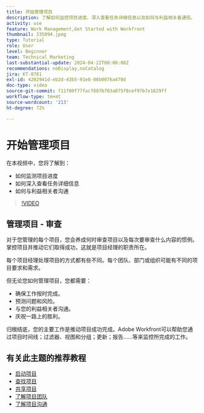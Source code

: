 ```yaml
---
title: 开始管理项目
description: 了解如何监控项目进度、深入查看任务详细信息以及如何与利益相关者通信。
activity: use
feature: Work Management,Get Started with Workfront
thumbnail: 335094.jpeg
type: Tutorial
role: User
level: Beginner
team: Technical Marketing
last-substantial-update: 2024-04-22T00:00:00Z
recommendations: noDisplay,noCatalog
jira: KT-8781
exl-id: 4202941d-eb2d-43b5-91e8-06b0076a470d
doc-type: video
source-git-commit: 711f00f77facf887b703a075f8cef97b7e1829ff
workflow-type: tm+mt
source-wordcount: '213'
ht-degree: 72%

---
```


# 开始管理项目

在本视频中，您将了解到：

* 如何监测项目进度
* 如何深入查看任务详细信息
* 如何与利益相关者沟通

>[!VIDEO](https://video.tv.adobe.com/v/335094/?quality=12&learn=on)

## 管理项目 - 审查

对于您管理的每个项目，您会养成何时审查项目以及每次要审查什么内容的惯例。掌控项目并推动它们取得成功，这就是项目经理的职责所在。

每个项目经理处理项目的方式都有些不同。每个团队、部门或组织可能有不同的项目要求和需求。

但无论您如何管理项目，您都需要：

* 确保工作按时完成。
* 预测问题和风险。
* 与您的利益相关者沟通。
* 庆祝一路上的胜利。

归根结底，您的主要工作是推动项目成功完成。Adobe Workfront可以帮助您通过项目时间线；过滤器、视图和分组；更新；报告……等来监控所完成的工作。

<!---
learn more urls
3 universal principles of project management
What is a project manager?
Project management knowledge areas
9 best practices for effective project management
10 work management problems and how to solve them
--->

## 有关此主题的推荐教程

* [启动项目](https://experienceleague.adobe.com/en/docs/workfront-learn/tutorials-workfront/manage-work/projects/take-a-project-live.md)
* [查找项目](https://experienceleague.adobe.com/en/docs/workfront-learn/tutorials-workfront/manage-work/projects/find-projects.md)
* [共享项目](https://experienceleague.adobe.com/en/docs/workfront-learn/tutorials-workfront/manage-work/projects/share-a-project.md)
* [了解项目团队](https://experienceleague.adobe.com/en/docs/workfront-learn/tutorials-workfront/manage-work/projects/understand-the-project-team.md)
* [了解项目沟通](https://experienceleague.adobe.com/en/docs/workfront-learn/tutorials-workfront/manage-work/projects/understand-project-communication.md)
